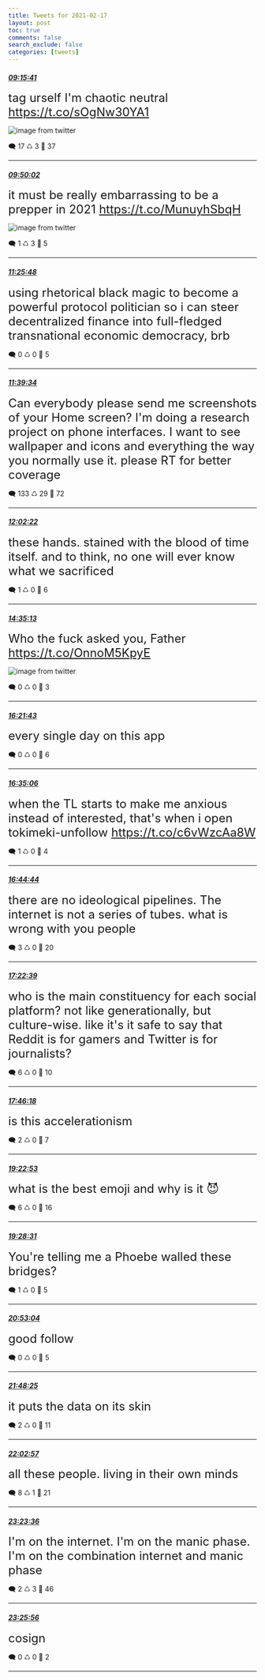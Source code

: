 ```yaml
---
title: Tweets for 2021-02-17
layout: post
toc: true
comments: false
search_exclude: false
categories: [tweets]
---
```



#### <a href = "https://twitter.com/deepfates/status/1362073240705769476">*09:15:41*</a>

<font size="5">tag urself I'm chaotic neutral  https://t.co/sOgNw30YA1</font>

![image from twitter](/fastpages//images/EucOZEGU4AMFX1p.jpg)


🗨️ 17 ♺ 3 🤍  37   

---
    
#### <a href = "https://twitter.com/deepfates/status/1362081887796137989">*09:50:02*</a>

<font size="5">it must be really embarrassing to be a prepper in 2021  https://t.co/MunuyhSbqH</font>

![image from twitter](/fastpages//images/EucWQPmVEAAfnPa.jpg)


🗨️ 1 ♺ 3 🤍  5   

---
    
#### <a href = "https://twitter.com/deepfates/status/1362105988040417283">*11:25:48*</a>

<font size="5">using rhetorical black magic to become a powerful protocol politician so i can steer decentralized finance into full-fledged transnational economic democracy, brb</font>



🗨️ 0 ♺ 0 🤍  5   

---
    
#### <a href = "https://twitter.com/deepfates/status/1362109449259782145">*11:39:34*</a>

<font size="5">Can everybody please send me screenshots of your Home screen? I'm doing a research project on phone interfaces.  I want to see wallpaper and icons and everything the way you normally use it. please RT for better coverage</font>



🗨️ 133 ♺ 29 🤍  72   

---
    
#### <a href = "https://twitter.com/deepfates/status/1362115190427246593">*12:02:22*</a>

<font size="5">these hands. stained with the blood of time itself. and to think, no one will ever know what we sacrificed</font>



🗨️ 1 ♺ 0 🤍  6   

---
    
#### <a href = "https://twitter.com/deepfates/status/1362153655445581824">*14:35:13*</a>

<font size="5">Who the fuck asked you, Father  https://t.co/OnnoM5KpyE</font>

![image from twitter](/fastpages//images/EudXhkHU4AAezBj.jpg)


🗨️ 0 ♺ 0 🤍  3   

---
    
#### <a href = "https://twitter.com/deepfates/status/1362180457224232962">*16:21:43*</a>

<font size="5">every single day on this app</font>



🗨️ 0 ♺ 0 🤍  6   

---
    
#### <a href = "https://twitter.com/deepfates/status/1362183822805069830">*16:35:06*</a>

<font size="5">when the TL starts to make me anxious instead of interested, that's when i open tokimeki-unfollow   https://t.co/c6vWzcAa8W</font>



🗨️ 1 ♺ 0 🤍  4   

---
    
#### <a href = "https://twitter.com/deepfates/status/1362186249033814018">*16:44:44*</a>

<font size="5">there are no ideological pipelines. The internet is not a series of tubes. what is wrong with you people</font>



🗨️ 3 ♺ 0 🤍  20   

---
    
#### <a href = "https://twitter.com/deepfates/status/1362195792140718080">*17:22:39*</a>

<font size="5">who is the main constituency for each social platform? not like generationally, but culture-wise.   like it's it safe to say that Reddit is for gamers and Twitter is for journalists?</font>



🗨️ 6 ♺ 0 🤍  10   

---
    
#### <a href = "https://twitter.com/deepfates/status/1362201743187058691">*17:46:18*</a>

<font size="5">is this accelerationism</font>



🗨️ 2 ♺ 0 🤍  7   

---
    
#### <a href = "https://twitter.com/deepfates/status/1362226047266168835">*19:22:53*</a>

<font size="5">what is the best emoji and why is it 😈</font>



🗨️ 6 ♺ 0 🤍  16   

---
    
#### <a href = "https://twitter.com/deepfates/status/1362227465091878917">*19:28:31*</a>

<font size="5">You're telling me a Phoebe walled these bridges?</font>



🗨️ 1 ♺ 0 🤍  5   

---
    
#### <a href = "https://twitter.com/deepfates/status/1362248742024343553">*20:53:04*</a>

<font size="5">good follow</font>



🗨️ 0 ♺ 0 🤍  5   

---
    
#### <a href = "https://twitter.com/deepfates/status/1362262672369090563">*21:48:25*</a>

<font size="5">it puts the data on its skin</font>



🗨️ 2 ♺ 0 🤍  11   

---
    
#### <a href = "https://twitter.com/deepfates/status/1362266328967434245">*22:02:57*</a>

<font size="5">all these people. living in their own minds</font>



🗨️ 8 ♺ 1 🤍  21   

---
    
#### <a href = "https://twitter.com/deepfates/status/1362286626836074498">*23:23:36*</a>

<font size="5">I'm on the internet.  I'm on the manic phase.  I'm on the combination internet and manic phase</font>



🗨️ 2 ♺ 3 🤍  46   

---
    
#### <a href = "https://twitter.com/deepfates/status/1362287212788731908">*23:25:56*</a>

<font size="5">cosign</font>



🗨️ 0 ♺ 0 🤍  2   

---
    
            
